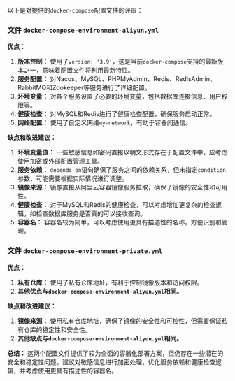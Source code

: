 以下是对提供的`docker-compose`配置文件的评审：

### 文件 `docker-compose-environment-aliyun.yml`

**优点：**
1. **版本控制：** 使用了`version: '3.9'`，这是当前`docker-compose`支持的最新版本之一，意味着配置文件将利用最新特性。
2. **服务配置：** 对Nacos、MySQL、PHPMyAdmin、Redis、RedisAdmin、RabbitMQ和Zookeeper等服务进行了详细配置。
3. **环境变量：** 对各个服务设置了必要的环境变量，包括数据库连接信息、用户权限等。
4. **健康检查：** 对MySQL和Redis进行了健康检查配置，确保服务启动正常。
5. **网络配置：** 使用了自定义网络`my-network`，有助于容器间通信。

**缺点和改进建议：**
1. **环境变量值：** 一些敏感信息如密码直接以明文形式存在于配置文件中，应考虑使用加密或外部配置管理工具。
2. **服务依赖：** `depends_on`语句确保了服务之间的依赖关系，但未指定`condition`参数，可能需要根据实际情况进行调整。
3. **镜像来源：** 镜像直接从阿里云容器镜像服务拉取，确保了镜像的安全性和可用性。
4. **健康检查：** 对于MySQL和Redis的健康检查，可以考虑增加更复杂的检查逻辑，如检查数据库服务是否真的可以接收查询。
5. **容器名：** 容器名较为简单，可以考虑使用更具有描述性的名称，方便识别和管理。

### 文件 `docker-compose-environment-private.yml`

**优点：**
1. **私有仓库：** 使用了私有仓库地址，有利于控制镜像版本和访问权限。
2. **其他优点与`docker-compose-environment-aliyun.yml`相同。**

**缺点和改进建议：**
1. **镜像来源：** 使用私有仓库地址，确保了镜像的安全性和可控性，但需要保证私有仓库的稳定性和安全性。
2. **其他缺点与`docker-compose-environment-aliyun.yml`相同。**

**总结：**
这两个配置文件提供了较为全面的容器化部署方案，但仍存在一些潜在的安全和稳定性问题。建议对敏感信息进行加密处理，优化服务依赖和健康检查逻辑，并考虑使用更具有描述性的容器名。